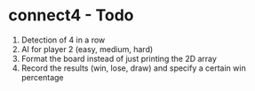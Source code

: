 connect4 - Todo
========
1. Detection of 4 in a row
2. AI for player 2 (easy, medium, hard)
3. Format the board instead of just printing the 2D array
4. Record the results (win, lose, draw) and specify a certain win percentage
